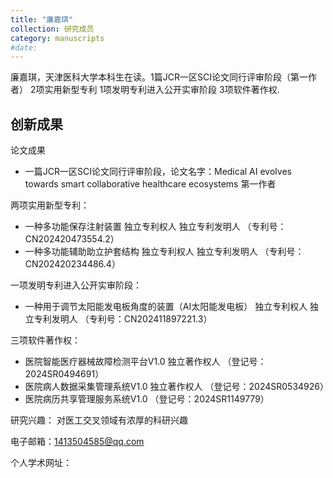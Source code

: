```yaml
---
title: "廉嘉琪"
collection: 研究成员
category: manuscripts
#date: 
---
```

廉嘉琪，天津医科大学本科生在读。1篇JCR一区SCI论文同行评审阶段（第一作者） 2项实用新型专利 1项发明专利进入公开实审阶段 3项软件著作权.

创新成果
-
论文成果
 -  一篇JCR一区SCI论文同行评审阶段，论文名字：Medical AI evolves towards smart collaborative healthcare ecosystems 第一作者

 两项实用新型专利：
 - 一种多功能保存注射装置 独立专利权人 独立专利发明人 （专利号：CN202420473554.2）
 - 一种多功能辅助助立护套结构 独立专利权人 独立专利发明人 （专利号：CN202420234486.4）

 一项发明专利进入公开实审阶段：
 - 一种用于调节太阳能发电板角度的装置（AI太阳能发电板） 独立专利权人 独立专利发明人 （专利号：CN202411897221.3）

  三项软件著作权：
  - 医院智能医疗器械故障检测平台V1.0 独立著作权人 （登记号：2024SR0494691）
  - 医院病人数据采集管理系统V1.0 独立著作权人 （登记号：2024SR0534926）
  - 医院病历共享管理服务系统V1.0 （登记号：2024SR1149779）

 研究兴趣：
对医工交叉领域有浓厚的科研兴趣

电子邮箱：1413504585@qq.com

个人学术网址：


